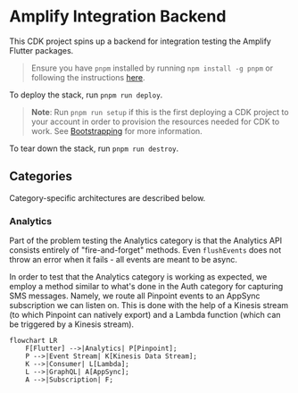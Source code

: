 # Amplify Integration Backend

This CDK project spins up a backend for integration testing the Amplify Flutter packages.

> Ensure you have `pnpm` installed by running `npm install -g pnpm` or following the instructions [here](https://pnpm.io/installation).

To deploy the stack, run `pnpm run deploy`.

> **Note**: Run `pnpm run setup` if this is the first deploying a CDK project to your account in order to provision the resources needed for CDK to work. See [Bootstrapping](https://docs.aws.amazon.com/cdk/v2/guide/getting_started.html#getting_started_bootstrap) for more information.

To tear down the stack, run `pnpm run destroy`.

## Categories

Category-specific architectures are described below.

### Analytics

Part of the problem testing the Analytics category is that the Analytics API consists entirely of "fire-and-forget" methods. Even `flushEvents` does not throw an error when it fails - all events are meant to be async.

In order to test that the Analytics category is working as expected, we employ a method similar to what's done in the Auth category for capturing SMS messages. Namely, we route all Pinpoint events to an AppSync subscription we can listen on. This is done with the help of a Kinesis stream (to which Pinpoint can natively export) and a Lambda function (which can be triggered by a Kinesis stream).

```mermaid
flowchart LR
    F[Flutter] -->|Analytics| P[Pinpoint];
    P -->|Event Stream| K[Kinesis Data Stream];
    K -->|Consumer| L[Lambda];
    L -->|GraphQL| A[AppSync];
    A -->|Subscription| F;
```
